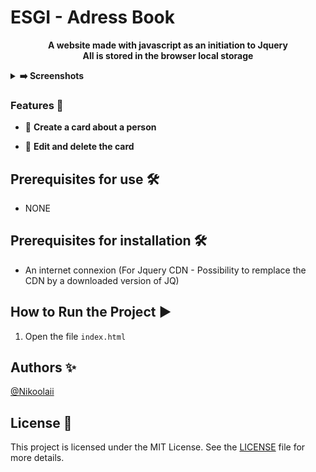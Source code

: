 # ESGI - Adress Book #

<p align="center">
   <strong>A website made with javascript as an initiation to Jquery</strong><br />
   <strong>All is stored in the browser local storage</strong>
</p>

<details>
  <summary><strong>➡️ Screenshots</strong></summary>
  <br/>
  <img align="left" src="https://github.com/Nikoolaii/ESGI-AdressBook/blob/main/img_readme/1.png" width="280" />
  <img src="https://github.com/Nikoolaii/ESGI-AdressBook/blob/main/img_readme/2.png" width="280" />
  <br/>
  <img src="https://github.com/Nikoolaii/ESGI-AdressBook/blob/main/img_readme/3.png" width="280" />
</details>

### Features 🚀

- 👨 **Create a card about a person**

- 🔄 **Edit and delete the card**

## Prerequisites for use 🛠️

- NONE

## Prerequisites for installation 🛠️

- An internet connexion (For Jquery CDN - Possibility to remplace the CDN by a downloaded version of JQ)

## How to Run the Project ▶️

1. Open the file ```index.html```

## Authors ✨

[@Nikoolaii](https://github.com/Nikoolaii)

## License 📄

This project is licensed under the MIT License. See the [LICENSE](LICENSE) file for more details.
